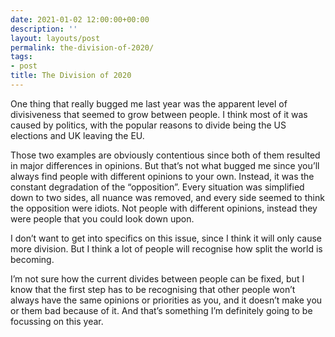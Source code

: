 ```yaml
---
date: 2021-01-02 12:00:00+00:00
description: ''
layout: layouts/post
permalink: the-division-of-2020/
tags:
- post
title: The Division of 2020
---
```


One thing that really bugged me last year was the apparent level of divisiveness that seemed to grow between people. I think most of it was caused by politics, with the popular reasons to divide being the US elections and UK leaving the EU.

Those two examples are obviously contentious since both of them resulted in major differences in opinions. But that’s not what bugged me since you’ll always find people with different opinions to your own. Instead, it was the constant degradation of the “opposition”. Every situation was simplified down to two sides, all nuance was removed, and every side seemed to think the opposition were idiots. Not people with different opinions, instead they were people that you could look down upon.

I don’t want to get into specifics on this issue, since I think it will only cause more division. But I think a lot of people will recognise how split the world is becoming.

I’m not sure how the current divides between people can be fixed, but I know that the first step has to be recognising that other people won’t always have the same opinions or priorities as you, and it doesn’t make you or them bad because of it. And that’s something I’m definitely going to be focussing on this year.